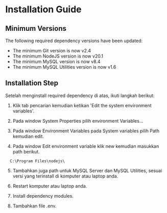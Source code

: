 # Installation Guide

## Minimum Versions

The following required dependency versions have been updated:

- The minimum Git version is now v2.4
- The minimum NodeJS version is now v20.1
- The minimum MySQL version is now v8.4
- The minimum MySQL Utilities version is now v1.6

## Installation Step

Setelah menginstall required dependency di atas, ikuti langkah berikut:

1. Klik tab pencarian kemudian ketikan 'Edit the system environment variables'.

2. Pada window System Properties pilih environment Variables...

3. Pada window Environment Variables pada System variables pilih Path kemudian edit.

4. Pada window Edit environment variable klik new kemudian masukkan path berikut.

```
  C:\Program Files\nodejs\
```

5. Tambahkan juga path untuk MySQL Server dan MySQL Utilities, sesuai versi yang terinstall di komputer atau laptop anda.

6. Restart komputer atau laptop anda.

7. Install dependency modules.

8. Tambahkan file .env.
